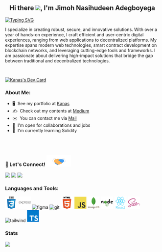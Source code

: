 <h2 align="center"><b>Hi there <img src="https://media.giphy.com/media/hvRJCLFzcasrR4ia7z/giphy.gif" width="35">,</b> I'm Jimoh Nasihudeen Adegboyega</h2>



 [![Typing SVG](https://readme-typing-svg.herokuapp.com?font=Fira+Code&weight=700&size=24&pause=1000&color=A13A59AC&center=true&width=1000&height=52&lines=SOFTWARE+DEVELOPER;PRODUCT+DESIGNER;SMART+CONTRACT+DEVELOPER)](https://git.io/typing-svg)


<p> I specialize in creating robust, secure, and innovative solutions. With over a year of hands-on experience, I craft efficient and user-centric digital experiences, ranging from web applications to decentralized platforms.
My expertise spans modern web technologies, smart contract development on blockchain networks, and leveraging cutting-edge tools and frameworks. I am passionate about delivering high-impact solutions that bridge the gap between traditional and decentralized technologies.</p>
<br/>


<a href="https://app.daily.dev/kanas_jnr"><img src="https://api.daily.dev/devcards/v2/VVienUsiOWsFlCAPm25kl.png?type=wide&r=u0s" width="652" alt="Kanas's Dev Card"/></a>
<br/>

### About Me:
* 🖥️  See my portfolio at [Kanas](https://my-portfolio-n6psv0xs6-kanasjnrs-projects.vercel.app/)
* ✍️  Check out my contents at [Medium](https://medium.com/@nasihudeen04) 
* ✉️  You can contact me via [Mail](mailto:nasihudeen04@gmail.com)
* 🚀  I'm open for collaborations and jobs
* 🧠  I'm currently learning Solidity 

<br/>
<br/>

<h3>📩 Let's Connect! <img src="https://github.com/0xAbdulKhalid/0xAbdulKhalid/raw/main/assets/mdImages/handshake.gif" width ="80"></h3> 

[<img src="https://img.shields.io/badge/LinkedIn-0077B5?style=for-the-badge&logo=linkedin&logoColor=white" />](https://www.linkedin.com/in/jimoh-adegboyega-356aa2210/)
[<img src="https://img.shields.io/badge/Twitter-1DA1F2?style=for-the-badge&logo=twitter&logoColor=white" />](https://x.com/KanasJnr)
[<img src="https://img.shields.io/badge/Gmail-D14836?style=for-the-badge&logo=gmail&logoColor=white" />](mailto:nasihudeen04@gmail.com)

<h3 align="left">Languages and Tools:</h3>
<p align="left">  
  <img src="https://raw.githubusercontent.com/devicons/devicon/master/icons/css3/css3-original-wordmark.svg" alt="css3" width="40" height="40"/> 
  <img src="https://raw.githubusercontent.com/devicons/devicon/master/icons/express/express-original-wordmark.svg" alt="express" width="40" height="40"/> 
  <img src="https://www.vectorlogo.zone/logos/figma/figma-icon.svg" alt="figma" width="40" height="40"/> 
  <img src="https://www.vectorlogo.zone/logos/git-scm/git-scm-icon.svg" alt="git" width="40" height="40"/> 
  <img src="https://raw.githubusercontent.com/devicons/devicon/master/icons/html5/html5-original-wordmark.svg" alt="html5" width="40" height="40"/> 
  <img src="https://raw.githubusercontent.com/devicons/devicon/master/icons/javascript/javascript-original.svg" alt="javascript" width="40" height="40"/> 
  <img src="https://raw.githubusercontent.com/devicons/devicon/master/icons/mongodb/mongodb-original-wordmark.svg" alt="mongodb" width="40" height="40"/> 
  <img src="https://raw.githubusercontent.com/devicons/devicon/master/icons/nodejs/nodejs-original-wordmark.svg" alt="nodejs" width="40" height="40"/> 
  <img src="https://raw.githubusercontent.com/devicons/devicon/master/icons/react/react-original-wordmark.svg" alt="react" width="40" height="40"/> 
  <img src="https://raw.githubusercontent.com/devicons/devicon/master/icons/sass/sass-original.svg" alt="sass" width="40" height="40"/> 
  <img src="https://www.vectorlogo.zone/logos/tailwindcss/tailwindcss-icon.svg" alt="tailwind" width="40" height="40"/> 
  <img src="https://raw.githubusercontent.com/devicons/devicon/master/icons/typescript/typescript-original.svg" alt="typescript" width="40" height="40"/>  
</p>



### Stats

<a href="https://github.com/anuraghazra/github-readme-stats">
  <img align="center" src="https://github-readme-stats.vercel.app/api/top-langs/?username=Kanasjnr&langs_count=8&layout=compact&theme=transparent" />
</a> 

